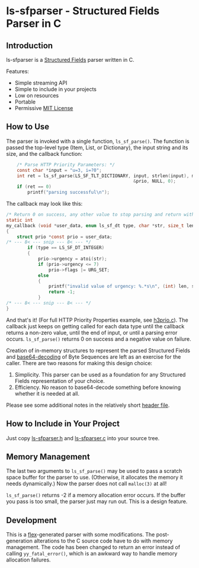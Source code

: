 # ls-sfparser - Structured Fields Parser in C

## Introduction

ls-sfparser is a [Structured Fields](https://github.com/httpwg/wiki/wiki/Structured-Headers) parser written in C.

Features:
- Simple streaming API
- Simple to include in your projects
- Low on resources
- Portable
- Permissive [MIT License](LICENSE)

## How to Use

The parser is invoked with a single function, `ls_sf_parse()`.  The function is passed the top-level type (Item, List, or Dictionary), the input string and
its size, and the callback function:

```c
    /* Parse HTTP Priority Parameters: */
    const char *input = "u=3, i=?0";
    int ret = ls_sf_parse(LS_SF_TLT_DICTIONARY, input, strlen(input), my_callback,
                                                &prio, NULL, 0);
    if (ret == 0)
        printf("parsing successful\n");
```

The callback may look like this:

```c
/* Return 0 on success, any other value to stop parsing and return with failure. */
static int
my_callback (void *user_data, enum ls_sf_dt type, char *str, size_t len, int off)
{
    struct prio *const prio = user_data;
/* --- 8< --- snip --- 8< --- */
        if (type == LS_SF_DT_INTEGER)
        {   
            prio->urgency = atoi(str);
            if (prio->urgency <= 7)
                prio->flags |= URG_SET;
            else
            {
                printf("invalid value of urgency: %.*s\n", (int) len, str);
                return -1;  
            }
/* --- 8< --- snip --- 8< --- */
}
```

And that's it!  (For full HTTP Priority Properties example, see [h3prio.c](h3prio.c)).  The callback just keeps on getting called
for each data type until the callback returns a non-zero value, until the end of input, or until a parsing error occurs.
`ls_sf_parse()` returns 0 on success and a negative value on failure.

Creation of in-memory structures to represent the parsed Structured Fields and [base64-decoding](
https://tools.ietf.org/html/draft-ietf-httpbis-header-structure-19#section-4.2.7) of Byte Sequences are left as an exercise for the
caller.  There are two reasons for making this design choice:
1. Simplicity.  This parser can be used as a foundation for any Structured Fields representation of your choice.
1. Efficiency.  No reason to base64-decode something before knowing whether it is needed at all.

Please see some additional notes in the relatively short [header file](ls-sfparser.h).

## How to Include in Your Project

Just copy [ls-sfparser.h](ls-sfparser.h) and [ls-sfparser.c](ls-sfparser.c) into your source tree.

## Memory Management

The last two arguments to `ls_sf_parse()` may be used to pass a scratch space buffer for the parser to use.  (Otherwise, it allocates
the memory it needs dynamically.)  Now the parser does not call `malloc(3)` at all!

`ls_sf_parse()` returns -2 if a memory allocation error occurs.  If the buffer you pass is too small, the parser just may run out.
This is a design feature.

## Development

This is a [flex](https://en.wikipedia.org/wiki/Flex_(lexical_analyser_generator))-generated parser with some modifications.
The post-generation alterations to the C source code have to do with memory management.  The code has been changed to return
an error instead of calling `yy_fatal_error()`, which is an awkward way to handle memory allocation failures.
